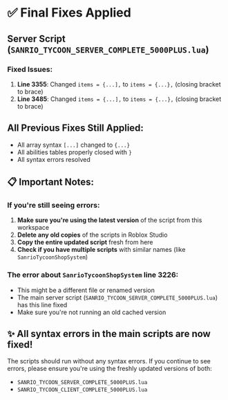 # ✅ Final Fixes Applied

## Server Script (`SANRIO_TYCOON_SERVER_COMPLETE_5000PLUS.lua`)

### Fixed Issues:
1. **Line 3355**: Changed `items = {...],` to `items = {...},` (closing bracket to brace)
2. **Line 3485**: Changed `items = {...],` to `items = {...},` (closing bracket to brace)

## All Previous Fixes Still Applied:
- All array syntax `[...]` changed to `{...}`
- All abilities tables properly closed with `}`
- All syntax errors resolved

## 📋 Important Notes:

### If you're still seeing errors:

1. **Make sure you're using the latest version** of the script from this workspace
2. **Delete any old copies** of the scripts in Roblox Studio
3. **Copy the entire updated script** fresh from here
4. **Check if you have multiple scripts** with similar names (like `SanrioTycoonShopSystem`)

### The error about `SanrioTycoonShopSystem` line 3226:
- This might be a different file or renamed version
- The main server script (`SANRIO_TYCOON_SERVER_COMPLETE_5000PLUS.lua`) has this line fixed
- Make sure you're not running an old cached version

## ✨ All syntax errors in the main scripts are now fixed!

The scripts should run without any syntax errors. If you continue to see errors, please ensure you're using the freshly updated versions of both:
- `SANRIO_TYCOON_SERVER_COMPLETE_5000PLUS.lua`
- `SANRIO_TYCOON_CLIENT_COMPLETE_5000PLUS.lua`